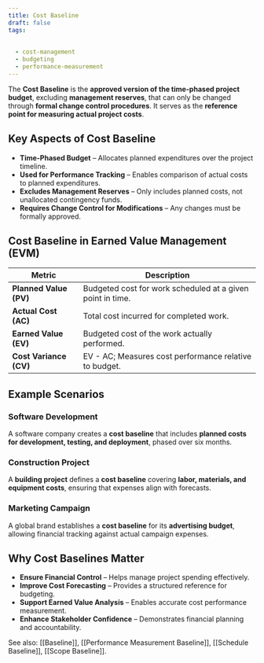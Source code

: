 ```yaml
---
title: Cost Baseline
draft: false
tags:
  
  
  - cost-management
  - budgeting
  - performance-measurement
---
```


The **Cost Baseline** is the **approved version of the time-phased project budget**, excluding **management reserves**, that can only be changed through **formal change control procedures**. It serves as the **reference point for measuring actual project costs**.

## Key Aspects of Cost Baseline
- **Time-Phased Budget** – Allocates planned expenditures over the project timeline.
- **Used for Performance Tracking** – Enables comparison of actual costs to planned expenditures.
- **Excludes Management Reserves** – Only includes planned costs, not unallocated contingency funds.
- **Requires Change Control for Modifications** – Any changes must be formally approved.

## Cost Baseline in Earned Value Management (EVM)
| **Metric**             | **Description** |
|------------------------|------------------------------------------------|
| **Planned Value (PV)** | Budgeted cost for work scheduled at a given point in time. |
| **Actual Cost (AC)**   | Total cost incurred for completed work. |
| **Earned Value (EV)**  | Budgeted cost of the work actually performed. |
| **Cost Variance (CV)** | EV - AC; Measures cost performance relative to budget. |

## Example Scenarios

### **Software Development**
A software company creates a **cost baseline** that includes **planned costs for development, testing, and deployment**, phased over six months.

### **Construction Project**
A **building project** defines a **cost baseline** covering **labor, materials, and equipment costs**, ensuring that expenses align with forecasts.

### **Marketing Campaign**
A global brand establishes a **cost baseline** for its **advertising budget**, allowing financial tracking against actual campaign expenses.

## Why Cost Baselines Matter
- **Ensure Financial Control** – Helps manage project spending effectively.
- **Improve Cost Forecasting** – Provides a structured reference for budgeting.
- **Support Earned Value Analysis** – Enables accurate cost performance measurement.
- **Enhance Stakeholder Confidence** – Demonstrates financial planning and accountability.

See also: [[Baseline]], [[Performance Measurement Baseline]], [[Schedule Baseline]], [[Scope Baseline]].
